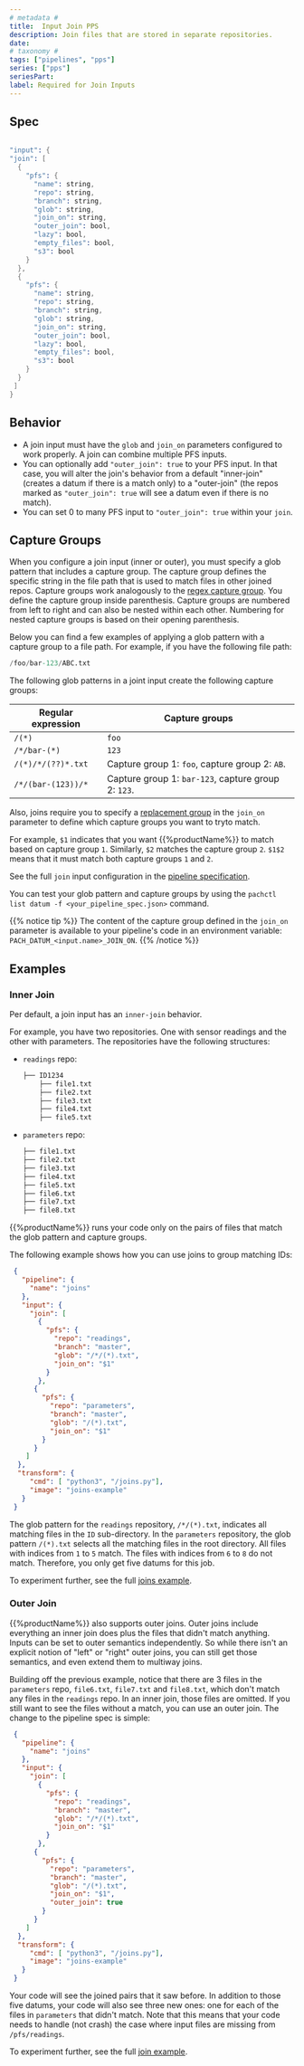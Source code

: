 ```yaml
---
# metadata # 
title:  Input Join PPS
description: Join files that are stored in separate repositories.
date: 
# taxonomy #
tags: ["pipelines", "pps"]
series: ["pps"]
seriesPart:
label: Required for Join Inputs
---
```


## Spec 


```s

"input": {
"join": [
  {
    "pfs": {
      "name": string,
      "repo": string,
      "branch": string,
      "glob": string,
      "join_on": string,
      "outer_join": bool,
      "lazy": bool,
      "empty_files": bool,
      "s3": bool
    }
  },
  {
    "pfs": {
      "name": string,
      "repo": string,
      "branch": string,
      "glob": string,
      "join_on": string,
      "outer_join": bool,
      "lazy": bool,
      "empty_files": bool,
      "s3": bool
    }
  }
 ]
}

```

## Behavior 

-  A join input must have the `glob` and `join_on` parameters configured
to work properly. A join can combine multiple PFS inputs.
- You can optionally add `"outer_join": true` to your PFS input.  In that case, you will alter the join's behavior from a default "inner-join" (creates a datum if there is a match only) to a "outer-join" (the repos marked as `"outer_join": true` will see a datum even if there is no match).
- You can set 0 to many PFS input to `"outer_join": true` within your `join`.

## Capture Groups 

When you configure a join input (inner or outer), you must specify a glob pattern that includes a capture group. The capture group defines the specific string in the file path that is used to match files in other joined repos. Capture groups work analogously to the [regex capture group](https://www.regular-expressions.info/refcapture.html). You define the capture group inside parenthesis. Capture groups are numbered from left to right and can also be nested within each other. Numbering for
nested capture groups is based on their opening parenthesis.

Below you can find a few examples of applying a glob pattern with a capture group to a file path. For example, if you have the following file path:

```s
/foo/bar-123/ABC.txt
```

The following glob patterns in a joint input create the following capture groups:

| Regular expression  | Capture groups           |
| ------------------- | ------------------------ |
| `/(*)`              | `foo`                    |
| `/*/bar-(*)`        | `123`                    |
| `/(*)/*/(??)*.txt`  | Capture group 1: `foo`, capture group 2: `AB`. |
| `/*/(bar-(123))/*`  | Capture group 1: `bar-123`, capture group 2: `123`. |


Also, joins require you to specify a [replacement group](https://www.regular-expressions.info/replacebackref.html)
in the `join_on` parameter to define which capture groups you want to tryto match.

For example, `$1` indicates that you want {{%productName%}} to match based on capture group `1`. Similarly, `$2` matches the capture group `2`. `$1$2` means that it must match both capture groups `1` and `2`.

See the full `join` input configuration in the [pipeline specification](/{{%release%}}/build-dags/pipeline-spec).

You can test your glob pattern and capture groups by using the `pachctl list datum -f <your_pipeline_spec.json>` command.

{{% notice tip %}}
The content of the capture group defined in the `join_on` parameter is available to your pipeline's code in an environment variable: `PACH_DATUM_<input.name>_JOIN_ON`.
{{% /notice %}}

## Examples
    
### Inner Join
Per default, a join input has an `inner-join` behavior.

For example, you have two repositories. One with sensor readings
and the other with parameters. The repositories have the following
structures:

* `readings` repo:

   ```s
   ├── ID1234
       ├── file1.txt
       ├── file2.txt
       ├── file3.txt
       ├── file4.txt
       ├── file5.txt
   ```

* `parameters` repo:

   ```s
   ├── file1.txt
   ├── file2.txt
   ├── file3.txt
   ├── file4.txt
   ├── file5.txt
   ├── file6.txt
   ├── file7.txt
   ├── file8.txt
   ```

{{%productName%}} runs your code only on the pairs of files that match the glob pattern and capture groups.

The following example shows how you can use joins to group matching IDs:

```json
 {
   "pipeline": {
     "name": "joins"
   },
   "input": {
     "join": [
       {
         "pfs": {
           "repo": "readings",
           "branch": "master",
           "glob": "/*/(*).txt",
           "join_on": "$1"
         }
       },
      {
        "pfs": {
          "repo": "parameters",
          "branch": "master",
          "glob": "/(*).txt",
          "join_on": "$1"
        }
      }
    ]
  },
  "transform": {
     "cmd": [ "python3", "/joins.py"],
     "image": "joins-example"
   }
 }
```

The glob pattern for the `readings` repository, `/*/(*).txt`, indicates all matching files in the `ID` sub-directory. In the `parameters` repository, the glob pattern `/(*).txt` selects all the matching files in the root
directory. All files with indices from `1` to `5` match. The files with indices from `6` to `8` do not match. Therefore, you only get five datums for this job.

To experiment further, see the full [joins example](https://github.com/pachyderm/pachyderm/tree/{{%majorMinorVersion%}}/examples/joins).

### Outer Join

{{%productName%}} also supports outer joins. Outer joins include everything an inner join does plus the files that didn't match anything. Inputs can be set to outer semantics independently. So while there isn't an explicit notion of "left" or "right" outer joins, you can still get those semantics, and even extend them to multiway joins.

Building off the previous example, notice that there are 3 files in the `parameters` repo, `file6.txt`, `file7.txt` and `file8.txt`, which don't match any files in the `readings` repo. In an inner join, those files are omitted. If you still want to see the files without a match, you can use an outer join. The change to the pipeline spec is simple:

```json
 {
   "pipeline": {
     "name": "joins"
   },
   "input": {
     "join": [
       {
         "pfs": {
           "repo": "readings",
           "branch": "master",
           "glob": "/*/(*).txt",
           "join_on": "$1"
         }
       },
      {
        "pfs": {
          "repo": "parameters",
          "branch": "master",
          "glob": "/(*).txt",
          "join_on": "$1",
          "outer_join": true
        }
      }
    ]
  },
  "transform": {
     "cmd": [ "python3", "/joins.py"],
     "image": "joins-example"
   }
 }
```

Your code will see the joined pairs that it saw before. In addition to those five datums, your code will also see three new ones: one for each of the files in `parameters` that didn't match. Note that this means that your code needs to
handle (not crash) the case where input files are missing from `/pfs/readings`.



To experiment further, see the full [join example](https://github.com/pachyderm/pachyderm/tree/{{%majorMinorVersion%}}/examples/joins).
